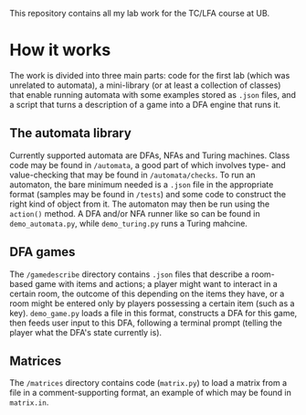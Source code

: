 This repository contains all my lab work for the TC/LFA course at UB.
# How it works
The work is divided into three main parts: code for the first lab (which was unrelated to automata), a mini-library (or at least a collection of classes) that enable running automata with some examples stored as `.json` files, and a script that turns a description of a game into a DFA engine that runs it.
## The automata library
Currently supported automata are DFAs, NFAs and Turing machines. Class code may be found in `/automata`, a good part of which involves type- and value-checking that may be found in `/automata/checks`. To run an automaton, the bare minimum needed is a `.json` file in the appropriate format (samples may be found in `/tests`) and some code to construct the right kind of object from it. The automaton may then be run using the `action()` method. A DFA and/or NFA runner like so can be found in `demo_automata.py`, while `demo_turing.py` runs a Turing mahcine.
## DFA games
The `/gamedescribe` directory contains `.json` files that describe a room-based game with items and actions; a player might want to interact in a certain room, the outcome of this depending on the items they have, or a room might be entered only by players possessing a certain item (such as a key). `demo_game.py` loads a file in this format, constructs a DFA for this game, then feeds user input to this DFA, following a terminal prompt (telling the player what the DFA's state currently is).
## Matrices
The `/matrices` directory contains code (`matrix.py`) to load a matrix from a file in a comment-supporting format, an example of which may be found in `matrix.in`.